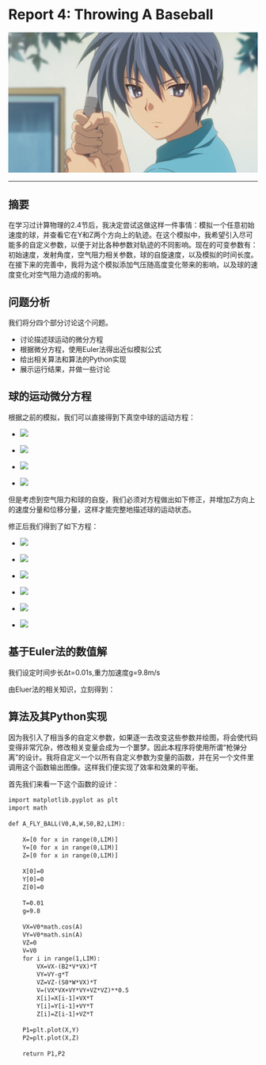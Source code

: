# Report 4: Throwing A Baseball
![](https://github.com/Cathayaliu/computationalphysics_N2015301020026/blob/master/4th%20homework/bangqiu.png)
***
## 摘要
在学习过计算物理的2.4节后，我决定尝试这做这样一件事情：模拟一个任意初始速度的球，并查看它在Y和Z两个方向上的轨迹。在这个模拟中，我希望引入尽可能多的自定义参数，以便于对比各种参数对轨迹的不同影响。现在的可变参数有：初始速度，发射角度，空气阻力相关参数，球的自旋速度，以及模拟的时间长度。在接下来的完善中，我将为这个模拟添加气压随高度变化带来的影响，以及球的速度变化对空气阻力造成的影响。

## 问题分析
我们将分四个部分讨论这个问题。
* 讨论描述球运动的微分方程
* 根据微分方程，使用Euler法得出近似模拟公式
* 给出相关算法和算法的Python实现
* 展示运行结果，并做一些讨论

## 球的运动微分方程
根据之前的模拟，我们可以直接得到下真空中球的运动方程：

* ![](http://latex.codecogs.com/gif.latex?\frac{dx}{dt}=v_x)

* ![](http://latex.codecogs.com/gif.latex?\frac{dy}{dt}=v_y)

* ![](http://latex.codecogs.com/gif.latex?\frac{dv_x}{dt}=0)

* ![](http://latex.codecogs.com/gif.latex?\frac{dv_y}{dt}=-g)

但是考虑到空气阻力和球的自旋，我们必须对方程做出如下修正，并增加Z方向上的速度分量和位移分量，这样才能完整地描述球的运动状态。

修正后我们得到了如下方程：

* ![](http://latex.codecogs.com/gif.latex?\frac{dx}{dt}=v_x)

* ![](http://latex.codecogs.com/gif.latex?\frac{dy}{dt}=v_y)

* ![](http://latex.codecogs.com/gif.latex?\frac{dz}{dt}=v_z)

* ![](http://latex.codecogs.com/gif.latex?\frac{dv_x}{dt}=-\frac{B_2}{m}vv_x)

* ![](http://latex.codecogs.com/gif.latex?\frac{dv_y}{dt}=-g)

* ![](http://latex.codecogs.com/gif.latex?\frac{dv_z}{dt}=-\frac{S_{0}v_{x}\omega}{m})

## 基于Euler法的数值解
我们设定时间步长Δt=0.01s,重力加速度g=9.8m/s

由Eluer法的相关知识，立刻得到：

## 算法及其Python实现
因为我引入了相当多的自定义参数，如果逐一去改变这些参数并绘图，将会使代码变得非常冗杂，修改相关变量会成为一个噩梦。因此本程序将使用所谓“枪弹分离”的设计。我将自定义一个以所有自定义参数为变量的函数，并在另一个文件里调用这个函数输出图像。这样我们便实现了效率和效果的平衡。

首先我们来看一下这个函数的设计：
```
import matplotlib.pyplot as plt
import math

def A_FLY_BALL(V0,A,W,S0,B2,LIM):
    
    X=[0 for x in range(0,LIM)]
    Y=[0 for x in range(0,LIM)]
    Z=[0 for x in range(0,LIM)]

    X[0]=0
    Y[0]=0
    Z[0]=0

    T=0.01
    g=9.8

    VX=V0*math.cos(A)
    VY=V0*math.sin(A)
    VZ=0
    V=V0
    for i in range(1,LIM):
        VX=VX-(B2*V*VX)*T
        VY=VY-g*T
        VZ=VZ-(S0*W*VX)*T
        V=(VX*VX+VY*VY+VZ*VZ)**0.5
        X[i]=X[i-1]+VX*T
        Y[i]=Y[i-1]+VY*T
        Z[i]=Z[i-1]+VZ*T
    
    P1=plt.plot(X,Y)
    P2=plt.plot(X,Z)
    
    return P1,P2
```

